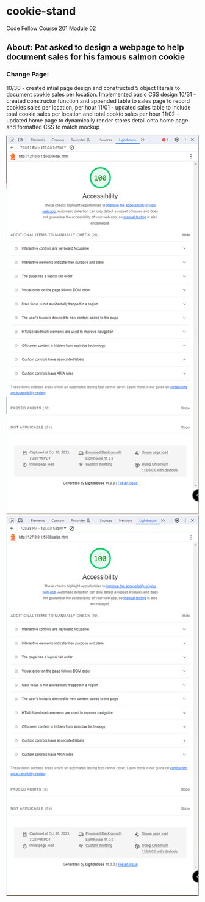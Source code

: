 # cookie-stand

Code Fellow Course 201 Module 02

## About: Pat asked to design a webpage to help document sales for his famous salmon cookie

### Change Page:
10/30 - created intial page design and constructed 5 object literals to document cookie sales per location. Implemented basic CSS design
10/31 - created constructor function and appended table to sales page to record cookies sales per location, per hour
11/01 - updated sales table to include total cookie sales per location and total cookie sales per hour
11/02 - updated home page to dynamically render stores detail onto home page and formatted CSS to match mockup

![Lighthouse Home Page](img/Lighthouse%20-%20Home%20page.PNG)
![Lighthouse Sales Page](img/Lighthouse%20-%20Sales%20page.PNG)
